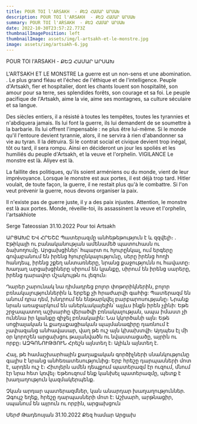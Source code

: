 ```yaml
---
title: POUR TOI l'ARSAKH  - ՔԵԶ ՀԱՄԱՐ ԱՐՍԱԽ
description: POUR TOI l'ARSAKH  - ՔԵԶ ՀԱՄԱՐ ԱՐՍԱԽ
summary: POUR TOI l'ARSAKH  - ՔԵԶ ՀԱՄԱՐ ԱՐՍԱԽ
date: 2022-10-30T23:57:22.773Z
thumbnailImagePosition: left
thumbnailImage: assets/img/l-artsakh-et-le-monstre.jpg
image: assets/img/artsakh-6.jpg
---
```

POUR TOI l'ARSAKH  - ՔԵԶ ՀԱՄԱՐ ԱՐՍԱԽ\
\
L'ARTSAKH ET LE MONSTRE
La guerre est un non-sens et une abomination. . Le plus grand fléau et l'échec de l'éthique et de l'intelligence.
Peuple d'Artsakh, fier et hospitalier, dont les chants louent son hospitalité, son amour pour sa terre, ses splendides forêts, son courage et sa foi.
Le peuple pacifique de l'Artsakh, aime la vie, aime ses montagnes, sa culture séculaire et sa langue.

Des siècles entiers, il a résisté à toutes les tempêtes, toutes les tyrannies et n'abdiquera jamais. Ils lui font la guerre, ils lui demandent de se soumettre à la barbarie. Ils lui offrent l'impensable : ne plus être lui-même.
Si le monde qu'il l'entoure devient tyrannie, alors, il ne servira à rien d'abandonner sa vie au tyran. Il la détruira. Si le contrat social et civique devient trop inégal, tôt ou tard, il sera rompu. Ainsi en décideront un jour les spoliés et les humiliés du peuple d'Artsakh, et la veuve et l'orphelin. 
VIGILANCE Le monstre est là. Aliyev est là.

La faillite des politiques, qu'ils soient arméniens ou du monde, vient de leur imprévoyance. Lorsque le monstre est aux portes, il est déjà trop tard. Hitler voulait, de toute façon, la guerre, il ne restait plus qu'à le combattre. Si l'on veut prévenir la guerre, nous devons organiser la paix.

Il n'existe pas de guerre juste, il y a des paix injustes. Attention, le monstre est là aux portes.
Monde, réveille-toi, ils assassinent la veuve et l'orphelin, l'artsakhiote 

Serge Tateossian 31.10.2022   Pour toi Artsakh

ԱՐՑԱԽԸ ԵՎ ՀՐԵՇԸ
Պատերազմը անհեթեթություն է և զզվելի։ . Էթիկայի ու բանականության ամենամեծ պատուհասն ու ձախողումը.
Արցախցիներ՝ հպարտ ու հյուրընկալ, ում երգերը գովաբանում են իրենց հյուրընկալությունը, սերը իրենց հողի հանդեպ, իրենց շքեղ անտառները, նրանց քաջությունն ու հավատը։
Խաղաղ արցախցիները սիրում են կյանքը, սիրում են իրենց սարերը, իրենց դարավոր մշակույթն ու լեզուն։

Դարեր շարունակ նա դիմադրեց բոլոր փոթորիկներին, բոլոր բռնակալություններին և երբեք չի հրաժարվի գահից: Պատերազմ են անում դրա դեմ, խնդրում են ենթարկվել բարբարոսությանը։ Նրանք նրան առաջարկում են աներևակայելին՝ այլևս ինքն իրեն չլինի:
Եթե ​​շրջապատող աշխարհը վերածվի բռնակալության, ապա իմաստ չի ունենա իր կյանքը զիջել բռնակալին: Նա կկործանի այն։ Եթե ​​սոցիալական և քաղաքացիական պայմանագիրը դառնում է չափազանց անհավասար, վաղ թե ուշ այն կխախտվի։ Այդպես էլ մի օր կորոշեն արցախցու թալանվածն ու նվաստացածը, այրին ու որբը։
ԱԶԳՈՆՈՒԹՅՈՒՆ Հրեշն այնտեղ է։ Ալիևն այնտեղ է.

Հայ, թե համաշխարհային քաղաքական գործիչների սնանկությունը գալիս է նրանց անհեռատեսությունից։ Երբ հրեշը դարպասների մոտ է, արդեն ուշ է։ Հիտլերն ամեն դեպքում պատերազմ էր ուզում, մնում էր նրա հետ կռվել։ Եթե ​​ուզում ենք կանխել պատերազմը, պետք է խաղաղություն կազմակերպենք.

Չկան արդար պատերազմներ, կան անարդար խաղաղություններ. Զգույշ եղեք, հրեշը դարպասների մոտ է:
Աշխարհ, արթնացիր, սպանում են այրուն ու որբին, արցախցուն

Սերժ Թադեոսյան 31.10.2022 Քեզ համար Արցախ